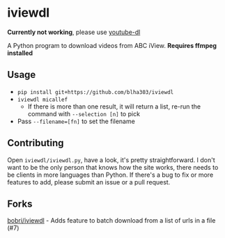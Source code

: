iviewdl
=======

**Currently not working**, please use [youtube-dl](https://rg3.github.io/youtube-dl/)

A Python program to download videos from ABC iView. **Requires ffmpeg installed**

Usage
-----

* `pip install git+https://github.com/blha303/iviewdl`
* `iviewdl micallef`
  * If there is more than one result, it will return a list, re-run the command with `--selection [n]` to pick
* Pass `--filename=[fn]` to set the filename

Contributing
------------

Open `iviewdl/iviewdl.py`, have a look, it's pretty straightforward. I don't want to be the only person that knows how the site works, there needs to be clients in more languages than Python. If there's a bug to fix or more features to add, please submit an issue or a pull request.

Forks
-----

[bobri/iviewdl](https://github.com/bobri/iviewdl) - Adds feature to batch download from a list of urls in a file (#7)
